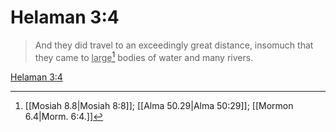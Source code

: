 # Helaman 3:4

> And they did travel to an exceedingly great distance, insomuch that they came to <u>large</u>[^a] bodies of water and many rivers.

[Helaman 3:4](https://www.churchofjesuschrist.org/study/scriptures/bofm/hel/3?lang=eng&id=p4#p4)


[^a]: [[Mosiah 8.8|Mosiah 8:8]]; [[Alma 50.29|Alma 50:29]]; [[Mormon 6.4|Morm. 6:4.]]
